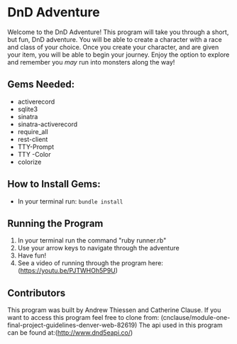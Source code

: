 <!-- Make sure to create a good README.md with a short description, install instructions, a contributors guide and a link to the license for your code. --> 
# **DnD Adventure** 

Welcome to the DnD Adventure! This program will take you through a short, but fun, DnD adventure. You will be able to create a character with a race and class of your choice. Once you create your character, and are given your item, you will be able to begin your journey. Enjoy the option to explore and remember you _may_ run into monsters along the way!
 

## Gems Needed: 
- activerecord
- sqlite3
- sinatra
- sinatra-activerecord
- require_all
- rest-client
- TTY-Prompt
- TTY -Color
- colorize

## How to Install Gems: 
- In your terminal run:
 `bundle install` 

## Running the Program
1. In your terminal run the command "ruby runner.rb"
2. Use your arrow keys to navigate through the adventure 
3. Have fun!  
4. See a video of running through the program here: (https://youtu.be/PJTWHOh5P9U)

## Contributors 
This program was built by Andrew Thiessen and Catherine Clause. 
If you want to access this program feel free to clone from: (cnclause/module-one-final-project-guidelines-denver-web-82619)
The api used in this program can be found at:(http://www.dnd5eapi.co/)
